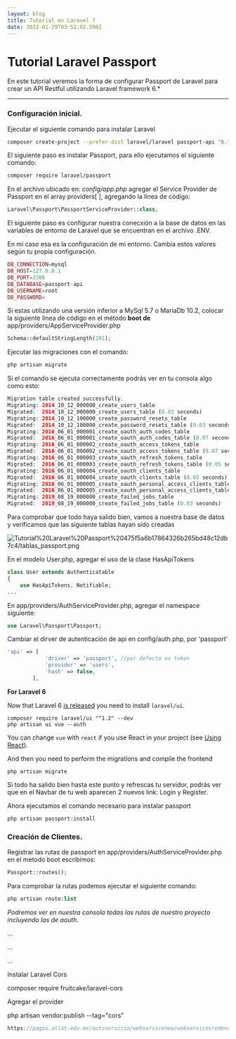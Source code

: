 ```yaml
---
layout: blog
title: Tutorial en Laravel 7
date: 2022-01-29T03:52:02.590Z
---
```

# Tutorial Laravel Passport

En este tutorial veremos la forma de configurar Passport de Laravel para crear un API Restful utilizando Laravel framework 6.*

---

### Configuración inicial.

Ejecutar el siguiente comando para instalar Laravel

```bash
composer create-project --prefer-dist laravel/laravel passport-api "6.*"
```

El siguiente paso es instalar Passport, para ello ejecutamos el siguiente comando:

```bash
composer require laravel/passport
```

En el archivo ubicado en: *config/app.php* agregar el Service Provider de Passport en el array providers[ ], agregando la línea de código:

```php
Laravel\Passport\PassportServiceProvider::class,
```

El siguiente paso es configurar nuestra conecxión a la base de datos en las variables de entorno de Laravel que se encuentran en el archivo .ENV.

En mi caso esa es la configuración de mi entorno. Cambia estos valores según tu propia configuración.

```php
DB_CONNECTION=mysql
DB_HOST=127.0.0.1
DB_PORT=3306
DB_DATABASE=passport-api
DB_USERNAME=root
DB_PASSWORD=
```

Si estas utilizando una versión inferior a MySql 5.7 o MariaDb 10.2, colocar la siguiente línea de código en el método **boot de** app/providers/AppServiceProvider.php

```php
Schema::defaultStringLength(191);
```

Ejecutar las migraciones con el comando:

```php
php artisan migrate
```

Si el comando se ejecuta correctamente podrás ver en tu consola algo como esto:

```php
Migration table created successfully.
Migrating: 2014_10_12_000000_create_users_table
Migrated:  2014_10_12_000000_create_users_table (0.03 seconds)
Migrating: 2014_10_12_100000_create_password_resets_table
Migrated:  2014_10_12_100000_create_password_resets_table (0.03 seconds)
Migrating: 2016_06_01_000001_create_oauth_auth_codes_table
Migrated:  2016_06_01_000001_create_oauth_auth_codes_table (0.07 seconds)
Migrating: 2016_06_01_000002_create_oauth_access_tokens_table
Migrated:  2016_06_01_000002_create_oauth_access_tokens_table (0.07 seconds)
Migrating: 2016_06_01_000003_create_oauth_refresh_tokens_table
Migrated:  2016_06_01_000003_create_oauth_refresh_tokens_table (0.05 seconds)
Migrating: 2016_06_01_000004_create_oauth_clients_table
Migrated:  2016_06_01_000004_create_oauth_clients_table (0.03 seconds)
Migrating: 2016_06_01_000005_create_oauth_personal_access_clients_table
Migrated:  2016_06_01_000005_create_oauth_personal_access_clients_table (0.01 seconds)
Migrating: 2019_08_19_000000_create_failed_jobs_table
Migrated:  2019_08_19_000000_create_failed_jobs_table (0.03 seconds)
```

Para comprobar que todo haya salido bien, vamos a nuestra base de datos y verificamos que las siguiente tablas hayan sido creadas

![Tutorial%20Laravel%20Passport%20475f5a6b17864326b265bd48c12db7c4/tablas_passport.png](Tutorial%20Laravel%20Passport%20475f5a6b17864326b265bd48c12db7c4/tablas_passport.png)

En el modelo User.php, agregar el uso de la clase HasApiTokens

```php
class User extends Authenticatable
{
    use HasApiTokens, Notifiable;
...
```

En app/providers/AuthServiceProvider.php, agregar el namespace siguiente:

```php
use Laravel\Passport\Passport;
```

Cambiar el dirver de autenticación de api en config/auth.php, por 'passport'

```php
'api' => [
            'driver' => 'passport', //por defecto es token
            'provider' => 'users',
            'hash' => false,
        ],
```

**For Laravel 6**

Now that Laravel 6 [is released](https://laravel-news.com/laravel-6) you need to install `laravel/ui`.

```
composer require laravel/ui "^1.2" --dev
php artisan ui vue --auth
```

You can change `vue` with `react` if you use React in your project (see [Using React](https://laravel.com/docs/6.x/frontend#using-react)).

And then you need to perform the migrations and compile the frontend

```
php artisan migrate
```

Si todo ha salido bien hasta este punto y refrescas tu servidor, podrás ver que en el Navbar de tu web aparecen 2 nuevos link: Login y Register. 

Ahora ejecutamos el comando necesario para instalar passport 

```php
php artisan passport:install
```

### Creación de Clientes.

Registrar las rutas de passport en app/providers/AuthServiceProvider.php en el metodo boot escribimos:

```php
Passport::routes();
```

Para comprobar la rutas podemos ejecutar el siguiente comando:

```php
php artisan route:list
```

*Podremos ver en nuestra consola todas las rutas de nuestro proyecto incluyendo las de aouth.*

...

...

...

Instalar Laravel Cors

composer require fruitcake/laravel-cors

Agregar el provider

php artisan vendor:publish --tag="cors"

```java
https://pagos.aliat.edu.mx/autoservicio/webservicenew/webservicecredencial.php?
```